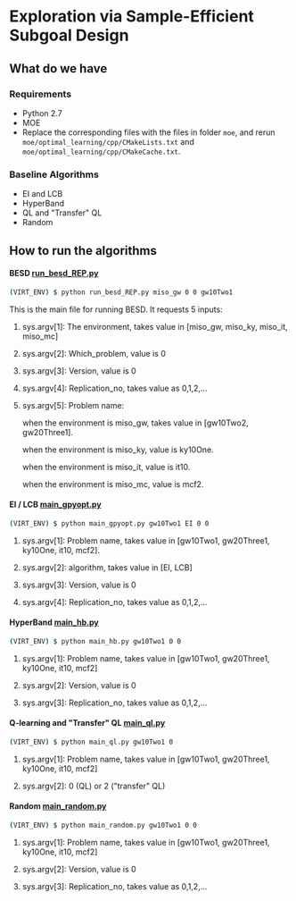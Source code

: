 # Exploration via Sample-Efficient Subgoal Design

## What do we have
### Requirements
  * Python 2.7
  * MOE
  * Replace the corresponding files with the files in folder ```moe```, and rerun ```moe/optimal_learning/cpp/CMakeLists.txt``` and ```moe/optimal_learning/cpp/CMakeCache.txt```.

### Baseline Algorithms
  * EI and LCB
  * HyperBand
  * QL and "Transfer" QL
  * Random

## How to run the algorithms
#### BESD [run_besd_REP.py](run_besd_REP.py)
  ```bash
  (VIRT_ENV) $ python run_besd_REP.py miso_gw 0 0 gw10Two1
  ```
  This is the main file for running BESD. It requests 5 inputs:
  
  1) sys.argv[1]: The environment, takes value in [miso_gw, miso_ky, miso_it, miso_mc]
  
  2) sys.argv[2]: Which_problem, value is 0
  
  3) sys.argv[3]: Version, value is 0
  
  4) sys.argv[4]: Replication_no, takes value as 0,1,2,... 
  
  5) sys.argv[5]: Problem name: 
     
     when the environment is miso_gw, takes value in [gw10Two2, gw20Three1].
     
     when the environment is miso_ky, value is ky10One.
     
     when the environment is miso_it, value is it10.
     
     when the environment is miso_mc, value is mcf2.
  
#### EI / LCB [main_gpyopt.py](main_gpyopt.py)
  ```bash
  (VIRT_ENV) $ python main_gpyopt.py gw10Two1 EI 0 0
  ```
  1) sys.argv[1]: Problem name, takes value in [gw10Two1, gw20Three1, ky10One, it10, mcf2].
  
  2) sys.argv[2]: algorithm, takes value in [EI, LCB]
  
  3) sys.argv[3]: Version, value is 0
  
  4) sys.argv[4]: Replication_no, takes value as 0,1,2,... 

#### HyperBand [main_hb.py](main_hb.py)
  ```bash
  (VIRT_ENV) $ python main_hb.py gw10Two1 0 0
  ```
  1) sys.argv[1]: Problem name, takes value in [gw10Two1, gw20Three1, ky10One, it10, mcf2]
  
  2) sys.argv[2]: Version, value is 0
  
  3) sys.argv[3]: Replication_no, takes value as 0,1,2,... 

#### Q-learning and "Transfer" QL [main_ql.py](main_ql.py)
  ```bash
  (VIRT_ENV) $ python main_ql.py gw10Two1 0
  ```
  1) sys.argv[1]: Problem name, takes value in [gw10Two1, gw20Three1, ky10One, it10, mcf2]
  
  2) sys.argv[2]: 0 (QL) or 2 ("transfer" QL)

#### Random [main_random.py](main_random.py)
  ```bash
  (VIRT_ENV) $ python main_random.py gw10Two1 0 0
  ```
  1) sys.argv[1]: Problem name, takes value in [gw10Two1, gw20Three1, ky10One, it10, mcf2]
  
  2) sys.argv[2]: Version, value is 0

  3) sys.argv[3]: Replication_no, takes value as 0,1,2,... 